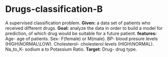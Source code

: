 # Drugs-classification-B
A supervised classification problem. 
**Given:** a data set of patients who received different drugs.
**Goal:** analyze the data in order to build a model for prediction, of which drug would be suitable for a future patient.
**features:**
Age- age of patients.
Sex- F(female) or M(male).
BP- blood presure levels (HIGH\NORMAL\LOW).
Cholesterol- cholesterol levels (HIGH\NORMAL).
Na_to_K- sodium a to Potassium Ratio.
**Target**:
Drug- drug type.
